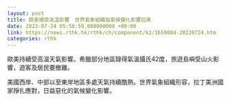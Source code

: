 ```yaml
---
layout: post
title: 歐美續受高溫影響　世界氣象組織指氣候變化影響拉美
date: 2022-07-24 05:58:59.000000000 +08:00
link: https://news.rthk.hk/rthk/ch/component/k2/1659084-20220724.htm
categories: rthk
---
```


歐美持續受高溫天氣影響。希臘部分地區錄得氣溫攝氏42度，旅遊島嶼受山火影響，遊客及居民要撤離。

美國西岸、中部以至東岸地區多處天氣持續酷熱。世界氣象組織形容，拉丁美洲國家掙扎應對，日益惡化的氣候變化影響。
